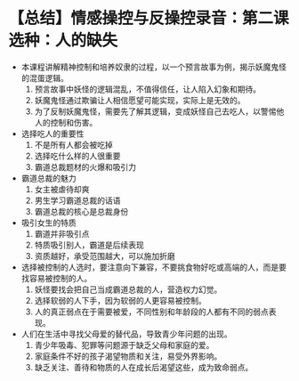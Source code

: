 # 【总结】情感操控与反操控录音：第二课选种：人的缺失

-   本课程讲解精神控制和培养奴隶的过程，以一个预言故事为例，揭示妖魔鬼怪的混蛋逻辑。
    1.  预言故事中妖怪的逻辑混乱，不值得信任，让人陷入幻象和期待。
    2.  妖魔鬼怪通过欺骗让人相信愿望可能实现，实际上是无效的。
    3.  为了反制妖魔鬼怪，需要先了解其逻辑，变成妖怪自己去吃人，以警惕他人的控制和伤害。
-   选择吃人的重要性
    1.  不是所有人都会被吃掉
    2.  选择吃什么样的人很重要
    3.  霸道总裁题材的火爆和吸引力
-   霸道总裁的魅力
    1.  女主被虐待却爽
    2.  男生学习霸道总裁的话语
    3.  霸道总裁的核心是总裁身份
-   吸引女生的特质
    1.  霸道并非吸引点
    2.  特质吸引别人，霸道是后续表现
    3.  资质越好，承受范围越大，可以施加折磨
-   选择被控制的人选时，要注意向下兼容，不要挑食物好吃或高端的人，而是要找容易被控制的人。
    1.  妖怪要找会把自己当成霸道总裁的人，营造权力幻觉。
    2.  选择软弱的人下手，因为软弱的人更容易被控制。
    3.  人的真正弱点在于需要被爱，不同性别和年龄段的人都有不同的弱点表现。
-   人们在生活中寻找父母爱的替代品，导致青少年问题的出现。
    1.  青少年吸毒、犯罪等问题源于缺乏父母和家庭的爱。
    2.  家庭条件不好的孩子渴望物质和关注，易受外界影响。
    3.  缺乏关注、善待和物质的人在成长后渴望这些，成为致命弱点。
